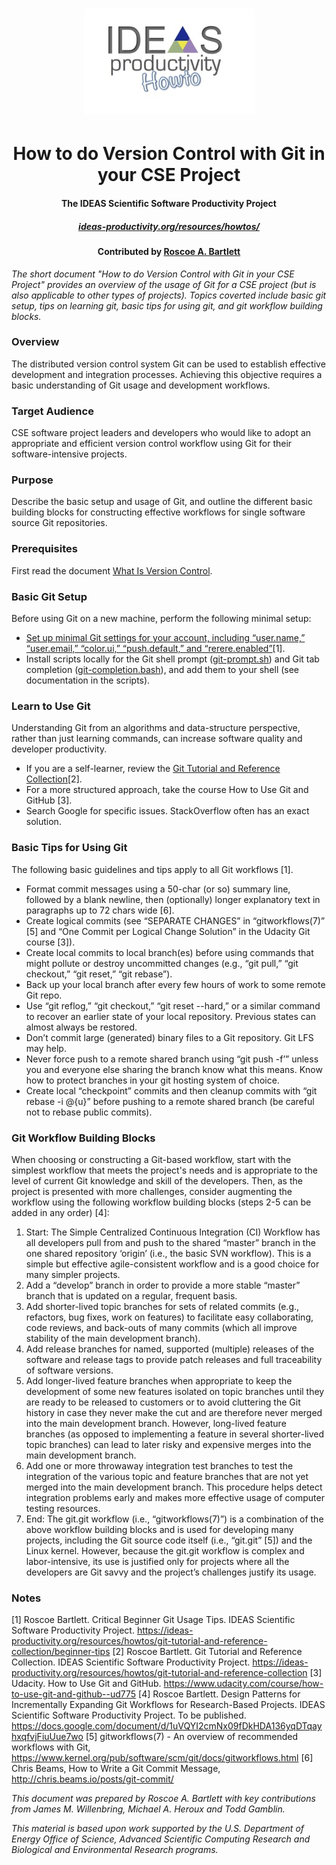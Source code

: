 <div align="center">
  
# ![HOW-TO](ideas-how-to.jpg)
# How to do Version Control with Git in your CSE Project 
####  The IDEAS Scientific Software Productivity Project 
##### [ideas-productivity.org/resources/howtos/](https://ideas-productivity.org/resources/howtos/)
#### Contributed by [Roscoe A. Bartlett](https://github.com/bartlettroscoe)

</div>



*The short document "How to do Version Control with Git in your CSE Project" provides an overview of the usage of Git for a CSE project (but is also applicable to other types of projects). Topics coverted include basic git setup, tips on learning git, basic tips for using git, and git workflow building blocks.*


### Overview
The distributed version control system Git can be used to establish effective development and integration processes. Achieving this objective requires a basic understanding of Git usage and development workflows.

### Target Audience
CSE software project leaders and developers who would like to adopt an appropriate and efficient version control workflow using Git for their software-intensive projects.

### Purpose
Describe the basic setup and usage of Git, and outline the different basic building blocks for constructing effective workflows for single software source Git repositories.

### Prerequisites
First read the document [What Is Version Control](https://ideas-productivity.org/wordpress/wp-content/uploads/2016/04/IDEAS-VCWhatIsVersionControl-V0.1.pdf).

### Basic Git Setup
Before using Git on a new machine, perform the following minimal setup:
* [Set up minimal Git settings for your account, including “user.name,” “user.email,” “color.ui,” “push.default,” and “rerere.enabled”](https://ideas-productivity.org/resources/howtos/git-tutorial-and-reference-collection/beginner-tips/)[1].
* Install scripts locally for the Git shell prompt ([git-prompt.sh](https://raw.github.com/git/git/master/contrib/completion/git-prompt.sh)) and Git tab completion  ([git-completion.bash](https://raw.github.com/git/git/master/contrib/completion/git-completion.bash)), and add them to your shell (see documentation in the scripts).

### Learn to Use Git

Understanding Git from an algorithms and data-structure perspective, rather
than just learning commands, can increase software quality and developer productivity.
* If you are a self-learner, review the [Git Tutorial and Reference Collection](https://ideas-productivity.org/resources/howtos/git-tutorial-and-reference-collection/)[2].
* For a more structured approach, take the course How to Use Git and GitHub [3].
* Search Google for specific issues. StackOverflow often has an exact solution.


### Basic Tips for Using Git

The following basic guidelines and tips apply to all Git workflows [1].
* Format commit messages using a 50-char (or so) summary line, followed by a blank
newline, then (optionally) longer explanatory text in paragraphs up to 72 chars wide [6].
* Create logical commits (see “SEPARATE CHANGES” in “gitworkflows(7)” [5] and “One
Commit per Logical Change Solution” in the Udacity Git course [3]).
* Create local commits to local branch(es) before using commands that might pollute or
destroy uncommitted changes (e.g., “git pull,” “git checkout,” “git reset,” “git rebase”).
* Back up your local branch after every few hours of work to some remote Git repo.
* Use “git reflog,” “git checkout,” “git reset --hard,” or a similar command to recover an
earlier state of your local repository. Previous states can almost always be restored.
* Don’t commit large (generated) binary files to a Git repository. Git LFS may help.
* Never force push to a remote shared branch using “git push -f’” unless you and everyone
else sharing the branch know what this means. Know how to protect branches in your git
hosting system of choice.
* Create local “checkpoint” commits and then cleanup commits with “git rebase -i @{u}”
before pushing to a remote shared branch (be careful not to rebase public commits).

### Git Workflow Building Blocks

When choosing or constructing a Git-based workflow, start with
the simplest workflow that meets the project's needs and is appropriate to the level of current Git
knowledge and skill of the developers. Then, as the project is presented with more challenges,
consider augmenting the workflow using the following workflow building blocks (steps 2-5 can be
added in any order) [4]:
1. Start: The Simple Centralized Continuous Integration (CI) Workflow has all
developers pull from and push to the shared “master” branch in the one shared repository
‘origin’ (i.e., the basic SVN workflow). This is a simple but effective agile-consistent
workflow and is a good choice for many simpler projects.
2. Add a “develop” branch in order to provide a more stable “master” branch that is
updated on a regular, frequent basis.
3. Add shorter-lived topic branches for sets of related commits (e.g., refactors, bug fixes,
work on features) to facilitate easy collaborating, code reviews, and back-outs of many
commits (which all improve stability of the main development branch).
4. Add release branches for named, supported (multiple) releases of the software and
release tags to provide patch releases and full traceability of software versions.
5. Add longer-lived feature branches when appropriate to keep the development of some
new features isolated on topic branches until they are ready to be released to customers
or to avoid cluttering the Git history in case they never make the cut and are therefore
never merged into the main development branch. However, long-lived feature branches
(as opposed to implementing a feature in several shorter-lived topic branches) can lead to
later risky and expensive merges into the main development branch.
6. Add one or more throwaway integration test branches to test the integration of the
various topic and feature branches that are not yet merged into the main development
branch. This procedure helps detect integration problems early and makes more effective
usage of computer testing resources.
7. End: The git.git workflow (i.e., “gitworkflows(7)”) is a combination of the above
workflow building blocks and is used for developing many projects, including the Git
source code itself (i.e., “git.git” [5]) and the Linux kernel. However, because the git.git
workflow is complex and labor-intensive, its use is justified only for projects where all the
developers are Git savvy and the project’s challenges justify its usage.




### Notes

[1] Roscoe Bartlett. Critical Beginner Git Usage Tips. IDEAS Scientific Software Productivity Project.
https://ideas-productivity.org/resources/howtos/git-tutorial-and-reference-collection/beginner-tips
[2] Roscoe Bartlett. Git Tutorial and Reference Collection. IDEAS Scientific Software Productivity Project.
https://ideas-productivity.org/resources/howtos/git-tutorial-and-reference-collection
[3] Udacity. How to Use Git and GitHub. https://www.udacity.com/course/how-to-use-git-and-github--ud775
[4] Roscoe Bartlett. Design Patterns for Incrementally Expanding Git Workflows for Research-Based
Projects. IDEAS Scientific Software Productivity Project. To be published.
https://docs.google.com/document/d/1uVQYI2cmNx09fDkHDA136yqDTqayhxqfvjFiuUue7wo
[5] gitworkflows(7) - An overview of recommended workflows with Git,
https://www.kernel.org/pub/software/scm/git/docs/gitworkflows.html
[6] Chris Beams, How to Write a Git Commit Message, http://chris.beams.io/posts/git-commit/

*This document was prepared by Roscoe A. Bartlett with key contributions from James M. Willenbring, Michael
A. Heroux and Todd Gamblin.*

*This material is based upon work supported by the U.S. Department of Energy Office of Science, Advanced Scientific
Computing Research and Biological and Environmental Research programs.*

